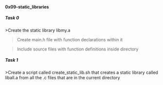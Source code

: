 <h4>0x09-static_libraries</h4>    

<h5>Task 0</h5>
>Create the static library libmy.a   

>Create main.h file with function declarations within it         

>Include source files with function definitions inside directory      


<h5>Task 1</h5> 
>Create a script called create_static_lib.sh that creates a static library called liball.a from all the .c files that are in the current directory   
